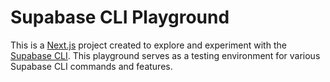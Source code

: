 # Supabase CLI Playground

This is a [Next.js](https://nextjs.org) project created to explore and experiment with the [Supabase CLI](https://supabase.com/docs/guides/cli). This playground serves as a testing environment for various Supabase CLI commands and features.

